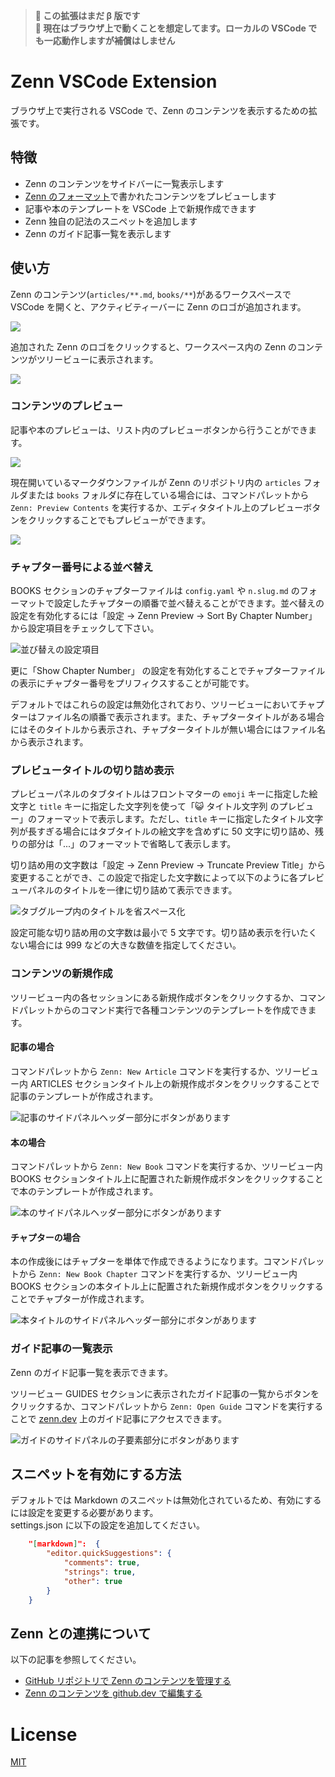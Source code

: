 > **🚩 この拡張はまだ β 版です** <br /> 
> **🚩 現在はブラウザ上で動くことを想定してます。ローカルの VSCode でも一応動作しますが補償はしません**

# Zenn VSCode Extension

ブラウザ上で実行される VSCode で、Zenn のコンテンツを表示するための拡張です。

## 特徴

- Zenn のコンテンツをサイドバーに一覧表示します
- [Zenn のフォーマット](https://zenn.dev/zenn/articles/markdown-guide)で書かれたコンテンツをプレビューします
- 記事や本のテンプレートを VSCode 上で新規作成できます
- Zenn 独自の記法のスニペットを追加します
- Zenn のガイド記事一覧を表示します

## 使い方

Zenn のコンテンツ(`articles/**.md`, `books/**`)があるワークスペースで VSCode を開くと、アクティビティーバーに Zenn のロゴが追加されます。

![](https://user-images.githubusercontent.com/97154037/200182145-b3c9c794-35ad-4064-9223-0308501cda86.png)

追加された Zenn のロゴをクリックすると、ワークスペース内の Zenn のコンテンツがツリービューに表示されます。

![](https://user-images.githubusercontent.com/97154037/200182141-8e15e610-25a4-4c87-b2ce-c2573a472ef6.png)

### コンテンツのプレビュー

記事や本のプレビューは、リスト内のプレビューボタンから行うことができます。

![](https://user-images.githubusercontent.com/97154037/200181486-d18012e8-a86b-4a11-a2ba-2c3272fe9dc0.gif)

現在開いているマークダウンファイルが Zenn のリポジトリ内の `articles` フォルダまたは `books` フォルダに存在している場合には、コマンドパレットから `Zenn: Preview Contents` を実行するか、エディタタイトル上のプレビューボタンをクリックすることでもプレビューができます。

![](https://user-images.githubusercontent.com/50942816/216569874-fadeeadb-a965-47ac-a7ac-1e605fcacd84.png)

### チャプター番号による並べ替え

BOOKS セクションのチャプターファイルは `config.yaml` や `n.slug.md` のフォーマットで設定したチャプターの順番で並べ替えることができます。並べ替えの設定を有効化するには「設定 → Zenn Preview → Sort By Chapter Number」から設定項目をチェックして下さい。

![並び替えの設定項目](https://user-images.githubusercontent.com/50942816/217654314-34a98eb4-ab8d-4d12-9a76-02be50cbd379.jpg)

更に「Show Chapter Number」 の設定を有効化することでチャプターファイルの表示にチャプター番号をプリフィクスすることが可能です。

デフォルトではこれらの設定は無効化されており、ツリービューにおいてチャプターはファイル名の順番で表示されます。また、チャプタータイトルがある場合にはそのタイトルから表示され、チャプタータイトルが無い場合にはファイル名から表示されます。

### プレビュータイトルの切り詰め表示

プレビューパネルのタブタイトルはフロントマターの `emoji` キーに指定した絵文字と `title` キーに指定した文字列を使って「😺 タイトル文字列 のプレビュー」のフォーマットで表示します。ただし、`title` キーに指定したタイトル文字列が長すぎる場合にはタブタイトルの絵文字を含めずに 50 文字に切り詰め、残りの部分は「...」のフォーマットで省略して表示します。

切り詰め用の文字数は「設定 → Zenn Preview → Truncate Preview Title」から変更することができ、この設定で指定した文字数によって以下のように各プレビューパネルのタイトルを一律に切り詰めて表示できます。

![タブグループ内のタイトルを省スペース化](https://user-images.githubusercontent.com/50942816/225584556-3a055722-6d2d-4a0a-a8c1-b39b44dc65e2.jpg)

設定可能な切り詰め用の文字数は最小で 5 文字です。切り詰め表示を行いたくない場合には 999 などの大きな数値を指定してください。

### コンテンツの新規作成

ツリービュー内の各セッションにある新規作成ボタンをクリックするか、コマンドパレットからのコマンド実行で各種コンテンツのテンプレートを作成できます。

#### 記事の場合

コマンドパレットから `Zenn: New Article` コマンドを実行するか、ツリービュー内 ARTICLES セクションタイトル上の新規作成ボタンをクリックすることで記事のテンプレートが作成されます。

![記事のサイドパネルヘッダー部分にボタンがあります](https://user-images.githubusercontent.com/97154037/200182139-b7d3f4c1-c016-48e9-af96-f719a145c866.png)

#### 本の場合

コマンドパレットから `Zenn: New Book` コマンドを実行するか、ツリービュー内 BOOKS セクションタイトル上に配置された新規作成ボタンをクリックすることで本のテンプレートが作成されます。

![本のサイドパネルヘッダー部分にボタンがあります](https://user-images.githubusercontent.com/97154037/200182143-0d1469f0-b5f8-425f-aeb3-120a5b9c7b7e.png)

#### チャプターの場合

本の作成後にはチャプターを単体で作成できるようになります。コマンドパレットから `Zenn: New Book Chapter` コマンドを実行するか、ツリービュー内 BOOKS セクションの本タイトル上に配置された新規作成ボタンをクリックすることでチャプターが作成されます。

![本タイトルのサイドパネルヘッダー部分にボタンがあります](https://user-images.githubusercontent.com/50942816/219618637-062f04d4-86dd-4a50-b7b1-9cb31f8b7274.jpg)

### ガイド記事の一覧表示

Zenn のガイド記事一覧を表示できます。

ツリービュー GUIDES セクションに表示されたガイド記事の一覧からボタンをクリックするか、コマンドパレットから `Zenn: Open Guide` コマンドを実行することで [zenn.dev](https://zenn.dev/zenn) 上のガイド記事にアクセスできます。

![ガイドのサイドパネルの子要素部分にボタンがあります](https://user-images.githubusercontent.com/50942816/216094321-ef951df3-5dea-4a3d-82c6-f3b4c8a387d1.jpg)

## スニペットを有効にする方法

デフォルトでは Markdown のスニペットは無効化されているため、有効にするには設定を変更する必要があります。  
settings.json に以下の設定を追加してください。

```json
    "[markdown]":  {
        "editor.quickSuggestions": {
            "comments": true,
            "strings": true,
            "other": true
        }
    }
```

## Zenn との連携について

以下の記事を参照してください。

- [GitHub リポジトリで Zenn のコンテンツを管理する](https://zenn.dev/zenn/articles/connect-to-github)
- [Zenn のコンテンツを github.dev で編集する](https://zenn.dev/zenn/articles/usage-github-dev)

# License

[MIT](LICENSE)
